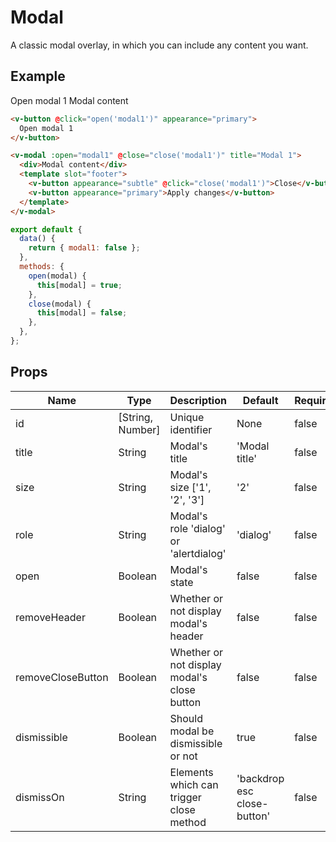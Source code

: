 # Modal <badge text="stable" />
A classic modal overlay, in which you can include any content you want.

## Example
<div class="p-3 border rounded-2 my-3">
  <v-button @click="open('modal1')" appearance="primary">Open modal 1</v-button>
  <v-modal :open="modal1" @close="close('modal1')" title="Modal 1">
    Modal content
    <template slot="footer">
      <v-button @click="close('modal1')" appearance="subtle">
        Close
      </v-button>
      <v-button appearance="primary">Apply changes</v-button>
    </template>
  </v-modal>
</div>

```html
<v-button @click="open('modal1')" appearance="primary">
  Open modal 1
</v-button>

<v-modal :open="modal1" @close="close('modal1')" title="Modal 1">
  <div>Modal content</div>
  <template slot="footer">
    <v-button appearance="subtle" @click="close('modal1')">Close</v-button>
    <v-button appearance="primary">Apply changes</v-button>
  </template>
</v-modal>
```

```javascript
export default {
  data() {
    return { modal1: false };
  },
  methods: {
    open(modal) {
      this[modal] = true;
    },
    close(modal) {
      this[modal] = false;
    },
  },
};
```

## Props
Name               | Type      | Description | Default | Required
------------------ | --------- | ----------- | ------- | --------
id                 | [String, Number]   | Unique identifier | None  | false
title              | String    | Modal's title | 'Modal title'  | false
size               | String    | Modal's size ['1', '2', '3'] | '2'  | false
role               | String    | Modal's role 'dialog' or 'alertdialog' | 'dialog'  | false
open               | Boolean   | Modal's state | false  | false
removeHeader       | Boolean   | Whether or not display modal's header | false | false
removeCloseButton  | Boolean   | Whether or not display modal's close button | false | false
dismissible        | Boolean   | Should modal be dismissible or not | true  | false
dismissOn | String | Elements which can trigger close method | 'backdrop esc close-button' | false

<script>
export default {
  data() {
    return { modal1: false };
  },
  methods: {
    open(modal) {
      this[modal] = true;
    },
    close(modal) {
      this[modal] = false;
    },
  },
};
</script>
